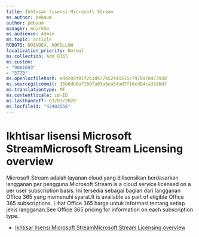 ```yaml
---
title: Ikhtisar lisensi Microsoft Stream
ms.author: pebaum
author: pebaum
manager: mnirkhe
ms.audience: Admin
ms.topic: article
ROBOTS: NOINDEX, NOFOLLOW
localization_priority: Normal
ms.collection: Adm_O365
ms.custom:
- "9001693"
- "3770"
ms.openlocfilehash: eddc08f81f2b3d477b52441515c797087647393d
ms.sourcegitcommit: 35b6db0a7160fa03a5ea54ad7f16cd84ca3186df
ms.translationtype: MT
ms.contentlocale: id-ID
ms.lasthandoff: 03/03/2020
ms.locfileid: "42403556"
---
```

# <a name="microsoft-stream-licensing-overview"></a><span data-ttu-id="f1d4b-102">Ikhtisar lisensi Microsoft Stream</span><span class="sxs-lookup"><span data-stu-id="f1d4b-102">Microsoft Stream Licensing overview</span></span>

<span data-ttu-id="f1d4b-103">Microsoft Stream adalah layanan cloud yang dilisensikan berdasarkan langganan per pengguna.</span><span class="sxs-lookup"><span data-stu-id="f1d4b-103">Microsoft Stream is a cloud service licensed on a per user subscription basis.</span></span> <span data-ttu-id="f1d4b-104">Ini tersedia sebagai bagian dari langganan Office 365 yang memenuhi syarat.</span><span class="sxs-lookup"><span data-stu-id="f1d4b-104">It is available as part of eligible Office 365 subscriptions.</span></span> <span data-ttu-id="f1d4b-105">Lihat Office 365 harga untuk informasi tentang setiap jenis langganan.</span><span class="sxs-lookup"><span data-stu-id="f1d4b-105">See Office 365 pricing for information on each subscription type.</span></span>

- [<span data-ttu-id="f1d4b-106">Ikhtisar lisensi Microsoft Stream</span><span class="sxs-lookup"><span data-stu-id="f1d4b-106">Microsoft Stream Licensing overview</span></span>](https://docs.microsoft.com/en-us/stream/license-overview)